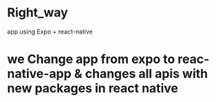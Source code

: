 # Right_way
app using Expo + react-native 
# we Change app from expo to reac-native-app & changes all apis with new packages in react native

